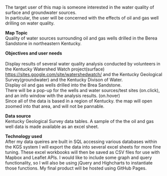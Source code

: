 The target user of this map is someone interested in the water quality of surface and groundwater sources. <br> 
In particular, the user will be concerned with the effects of oil and gas well drilling on water quality. <br>

<b>Map Topic</b><br>
Quality of water sources surrounding oil and gas wells drilled in the Berea Sandstone in northeastern Kentucky. <br>

<b>Objectives and user needs</b><br>	
Display results of several water quality analysis conducted by volunteers in the Kentucky Watershed Watch project(surface) https://sites.google.com/site/watershedwatch/ and the Kentucky Geological Survey(groundwater) and the Kentucky Divison of Water.<br>
Display oil and gas wells drilled into the Brea Sandstone. <br>
There will be a pop-up for the wells and water sources/test sites (on.click), and an info window with the analysis results. (on.hover) <br>
Since all of the data is based in a region of Kentucky. the map will open zoomed into that area, and will not be pannable. <br>

<b>Data source</b><br>
Kentucky Geological Survey data tables. A sample of the the oil and gas well data is made available as an excel sheet. <br>

<b>Technology used</b><br>
After my data queires are built in SQL accessing various databases within the KGS system I will export the data into several excel sheets for more fine tuning. These excel workbooks will then be saved as CSV files for use with Mapbox and Leaflet APIs. I would like to include some graph and query functionality, so I will also be using jQuery and Highcharts to instantiate those functions. My final product will be hosted using GitHub Pages.